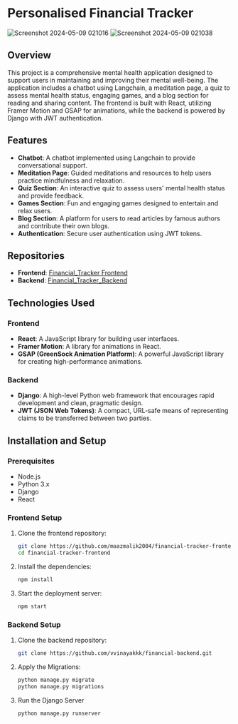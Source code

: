 # Personalised Financial Tracker 
![Screenshot 2024-05-09 021016](https://github.com/vvinayakkk/Proper-Financial-Tracker/assets/140016882/2240554b-e322-49de-a83a-27166ed06661)
![Screenshot 2024-05-09 021038](https://github.com/vvinayakkk/Proper-Financial-Tracker/assets/140016882/c06f9019-869a-42b0-9fdc-2882b1809657)


## Overview
This project is a comprehensive mental health application designed to support users in maintaining and improving their mental well-being. The application includes a chatbot using Langchain, a meditation page, a quiz to assess mental health status, engaging games, and a blog section for reading and sharing content. The frontend is built with React, utilizing Framer Motion and GSAP for animations, while the backend is powered by Django with JWT authentication.

## Features
- **Chatbot**: A chatbot implemented using Langchain to provide conversational support.
- **Meditation Page**: Guided meditations and resources to help users practice mindfulness and relaxation.
- **Quiz Section**: An interactive quiz to assess users' mental health status and provide feedback.
- **Games Section**: Fun and engaging games designed to entertain and relax users.
- **Blog Section**: A platform for users to read articles by famous authors and contribute their own blogs.
- **Authentication**: Secure user authentication using JWT tokens.

## Repositories
- **Frontend**: [Financial_Tracker Frontend](https://github.com/maazmalik2004/financial-tracker-frontend.git)
- **Backend**: [Financial_Tracker_Backend](https://github.com/vvinayakkk/financial-backend.git)

## Technologies Used
### Frontend
- **React**: A JavaScript library for building user interfaces.
- **Framer Motion**: A library for animations in React.
- **GSAP (GreenSock Animation Platform)**: A powerful JavaScript library for creating high-performance animations.

### Backend
- **Django**: A high-level Python web framework that encourages rapid development and clean, pragmatic design.
- **JWT (JSON Web Tokens)**: A compact, URL-safe means of representing claims to be transferred between two parties.

## Installation and Setup
### Prerequisites
- Node.js
- Python 3.x
- Django
- React

### Frontend Setup
1. Clone the frontend repository:
   ```bash
   git clone https://github.com/maazmalik2004/financial-tracker-frontend.git
   cd financial-tracker-frontend

2. Install the dependencies:
   ```bash
   npm install

3. Start the deployment server:
   ```bash
   npm start

### Backend Setup
1. Clone the backend repository:
   ```bash
   git clone https://github.com/vvinayakkk/financial-backend.git

2. Apply the Migrations:
   ```bash
   python manage.py migrate
   python manage.py migrations

3. Run the Django Server
    ```bash
   python manage.py runserver
   
   




   
   


